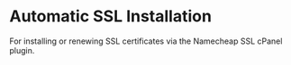 # Automatic SSL Installation
For installing or renewing SSL certificates via the Namecheap SSL cPanel plugin.
